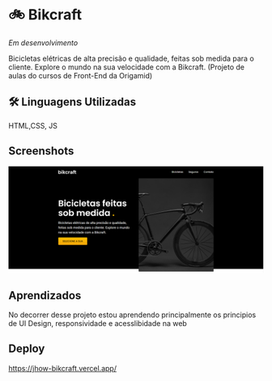 
# 🚲 Bikcraft
*Em desenvolvimento*

Bicicletas elétricas de alta precisão e qualidade,  feitas sob medida para o cliente. Explore o mundo na sua velocidade com a Bikcraft. (Projeto de aulas do cursos de Front-End da Origamid)


## 🛠 Linguagens Utilizadas
HTML,CSS, JS


## Screenshots

![App Screenshot](./imgs/print.PNG)


## Aprendizados

No decorrer desse projeto estou aprendendo principalmente os principios de UI Design, responsividade e acesslibidade na web

## Deploy

https://jhow-bikcraft.vercel.app/
